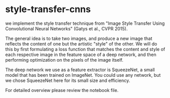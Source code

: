 # style-transfer-cnns

we implement the style transfer technique from "Image Style Transfer Using Convolutional Neural Networks" (Gatys et al., CVPR 2015).

The general idea is to take two images, and produce a new image that reflects the content of one but the artistic "style" of the other. We will do this by first formulating a loss function that matches the content and style of each respective image in the feature space of a deep network, and then performing optimization on the pixels of the image itself.

The deep network we use as a feature extractor is SqueezeNet, a small model that has been trained on ImageNet. You could use any network, but we chose SqueezeNet here for its small size and efficiency.

For detailed overview please review the notebook file.
